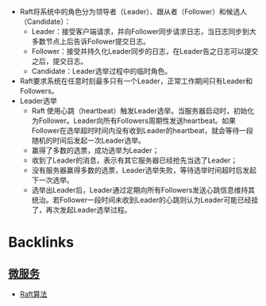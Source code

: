 - Raft将系统中的角色分为领导者（Leader）、跟从者（Follower）和候选人（Candidate）：
    - Leader：接受客户端请求，并向Follower同步请求日志，当日志同步到大多数节点上后告诉Follower提交日志。
    - Follower：接受并持久化Leader同步的日志，在Leader告之日志可以提交之后，提交日志。
    - Candidate：Leader选举过程中的临时角色。
- Raft要求系统在任意时刻最多只有一个Leader，正常工作期间只有Leader和Followers。
- Leader选举
    - Raft 使用心跳（heartbeat）触发Leader选举。当服务器启动时，初始化为Follower。Leader向所有Followers周期性发送heartbeat。如果Follower在选举超时时间内没有收到Leader的heartbeat，就会等待一段随机的时间后发起一次Leader选举。
    - 赢得了多数的选票，成功选举为Leader；
    - 收到了Leader的消息，表示有其它服务器已经抢先当选了Leader；
    - 没有服务器赢得多数的选票，Leader选举失败，等待选举时间超时后发起下一次选举。
    - 选举出Leader后，Leader通过定期向所有Followers发送心跳信息维持其统治。若Follower一段时间未收到Leader的心跳则认为Leader可能已经挂了，再次发起Leader选举过程。

# Backlinks
## [微服务](<微服务.md>)
- [Raft算法](<Raft算法.md>)

